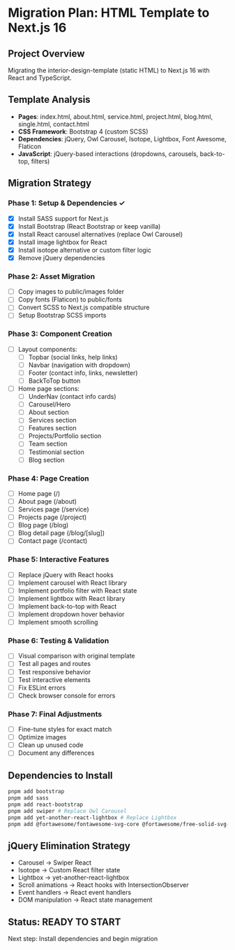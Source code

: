 # Migration Plan: HTML Template to Next.js 16

## Project Overview
Migrating the interior-design-template (static HTML) to Next.js 16 with React and TypeScript.

## Template Analysis
- **Pages**: index.html, about.html, service.html, project.html, blog.html, single.html, contact.html
- **CSS Framework**: Bootstrap 4 (custom SCSS)
- **Dependencies**: jQuery, Owl Carousel, Isotope, Lightbox, Font Awesome, Flaticon
- **JavaScript**: jQuery-based interactions (dropdowns, carousels, back-to-top, filters)

## Migration Strategy

### Phase 1: Setup & Dependencies ✓
- [x] Install SASS support for Next.js
- [x] Install Bootstrap (React Bootstrap or keep vanilla)
- [x] Install React carousel alternatives (replace Owl Carousel)
- [x] Install image lightbox for React
- [x] Install isotope alternative or custom filter logic
- [x] Remove jQuery dependencies

### Phase 2: Asset Migration
- [ ] Copy images to public/images folder
- [ ] Copy fonts (Flaticon) to public/fonts
- [ ] Convert SCSS to Next.js compatible structure
- [ ] Setup Bootstrap SCSS imports

### Phase 3: Component Creation
- [ ] Layout components:
  - [ ] Topbar (social links, help links)
  - [ ] Navbar (navigation with dropdown)
  - [ ] Footer (contact info, links, newsletter)
  - [ ] BackToTop button
- [ ] Home page sections:
  - [ ] UnderNav (contact info cards)
  - [ ] Carousel/Hero
  - [ ] About section
  - [ ] Services section
  - [ ] Features section
  - [ ] Projects/Portfolio section
  - [ ] Team section
  - [ ] Testimonial section
  - [ ] Blog section

### Phase 4: Page Creation
- [ ] Home page (/)
- [ ] About page (/about)
- [ ] Services page (/service)
- [ ] Projects page (/project)
- [ ] Blog page (/blog)
- [ ] Blog detail page (/blog/[slug])
- [ ] Contact page (/contact)

### Phase 5: Interactive Features
- [ ] Replace jQuery with React hooks
- [ ] Implement carousel with React library
- [ ] Implement portfolio filter with React state
- [ ] Implement lightbox with React library
- [ ] Implement back-to-top with React
- [ ] Implement dropdown hover behavior
- [ ] Implement smooth scrolling

### Phase 6: Testing & Validation
- [ ] Visual comparison with original template
- [ ] Test all pages and routes
- [ ] Test responsive behavior
- [ ] Test interactive elements
- [ ] Fix ESLint errors
- [ ] Check browser console for errors

### Phase 7: Final Adjustments
- [ ] Fine-tune styles for exact match
- [ ] Optimize images
- [ ] Clean up unused code
- [ ] Document any differences

## Dependencies to Install
```bash
pnpm add bootstrap
pnpm add sass
pnpm add react-bootstrap
pnpm add swiper # Replace Owl Carousel
pnpm add yet-another-react-lightbox # Replace Lightbox
pnpm add @fortawesome/fontawesome-svg-core @fortawesome/free-solid-svg-icons @fortawesome/free-brands-svg-icons @fortawesome/react-fontawesome
```

## jQuery Elimination Strategy
- Carousel → Swiper React
- Isotope → Custom React filter state
- Lightbox → yet-another-react-lightbox
- Scroll animations → React hooks with IntersectionObserver
- Event handlers → React event handlers
- DOM manipulation → React state management

## Status: READY TO START
Next step: Install dependencies and begin migration
